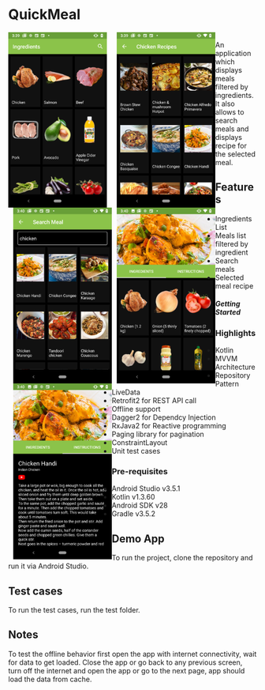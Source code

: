 # QuickMeal
<img src="screens/img1.png" style="float: left; margin-right: 10px;" width="200"/>       <img src="screens/img2.png" style="float: left; margin-left: 10px;" width="200"/> <img src="screens/img3.png" style="float: left; margin-left: 10px;" width="200"/> <img src="screens/img4.png" style="float: left; margin-left: 10px;" width="200"/> <img src="screens/img5.png" style="float: left; margin-left: 10px;" width="200"/></br>An application which displays meals filtered by ingredients. It also allows to search meals and displays recipe for the selected meal.
## Features
  + Ingredients List
  + Meals list filtered by ingredient
  + Search meals
  + Selected meal recipe

##### Getting Started
### Highlights
  + Kotlin
  + MVVM Architecture 
  + Repository Pattern
  + LiveData
  + Retrofit2 for REST API call
  + Offline support
  + Dagger2 for Dependcy Injection
  + RxJava2 for Reactive programming
  + Paging library for pagination
  + ConstraintLayout
  + Unit test cases 
### Pre-requisites
  + Android Studio v3.5.1
  + Kotlin v1.3.60
  + Android SDK v28
  + Gradle v3.5.2


## Demo App
To run the project, clone the repository and run it via Android Studio.

## Test cases
To run the test cases, run the test folder.

## Notes
To test the offline behavior first open the app with internet connectivity, wait for data to get loaded. Close the app or go back to any previous screen, turn off the internet and open the app or go to the next page, app should load the data from cache.

